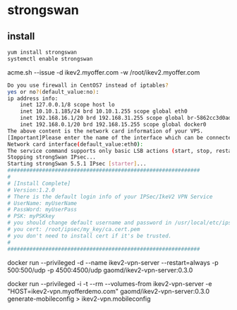 # strongswan

## install

```sh
yum install strongswan
systemctl enable strongswan
```

acme.sh --issue -d ikev2.myoffer.com -w /root/ikev2.myoffer.com


```sh
Do you use firewall in CentOS7 instead of iptables?
yes or no?(default_value:no):
ip address info:
    inet 127.0.0.1/8 scope host lo
    inet 10.10.1.185/24 brd 10.10.1.255 scope global eth0
    inet 192.168.16.1/20 brd 192.168.31.255 scope global br-5862cc3d0ad6
    inet 192.168.0.1/20 brd 192.168.15.255 scope global docker0
The above content is the network card information of your VPS.
[Important]Please enter the name of the interface which can be connected to the public network.
Network card interface(default_value:eth0):
The service command supports only basic LSB actions (start, stop, restart, try-restart, reload, force-reload, status). For other actions, please try to use systemctl.
Stopping strongSwan IPsec...
Starting strongSwan 5.5.1 IPsec [starter]...
#############################################################
#
# [Install Complete]
# Version:1.2.0
# There is the default login info of your IPSec/IkeV2 VPN Service
# UserName: myUserName
# PassWord: myUserPass
# PSK: myPSKkey
# you should change default username and password in /usr/local/etc/ipsec.secrets
# you cert: /root/ipsec/my_key/ca.cert.pem
# you don't need to install cert if it's be trusted.
#
#############################################################
```

docker run --privileged -d --name ikev2-vpn-server --restart=always -p 500:500/udp -p 4500:4500/udp gaomd/ikev2-vpn-server:0.3.0

docker run --privileged -i -t --rm --volumes-from ikev2-vpn-server -e "HOST=ikev2-vpn.myofferdemo.com" gaomd/ikev2-vpn-server:0.3.0 generate-mobileconfig > ikev2-vpn.mobileconfig
